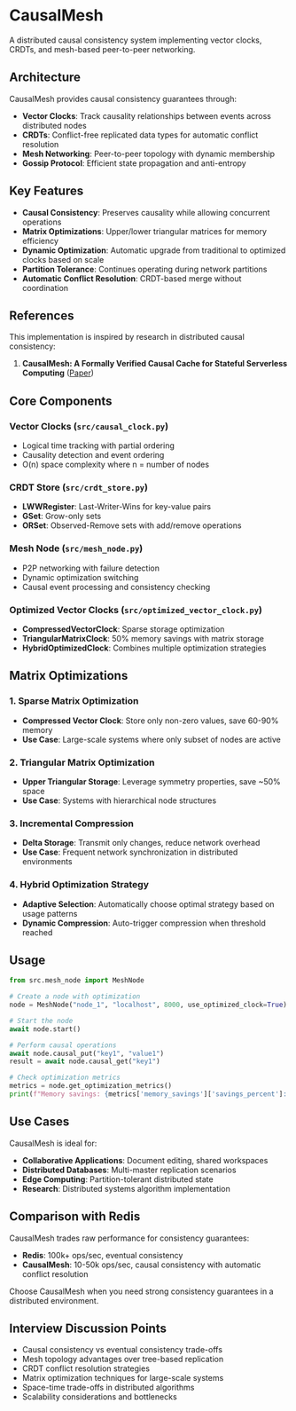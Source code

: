 # CausalMesh

A distributed causal consistency system implementing vector clocks, CRDTs, and mesh-based peer-to-peer networking.

## Architecture

CausalMesh provides causal consistency guarantees through:

- **Vector Clocks**: Track causality relationships between events across distributed nodes
- **CRDTs**: Conflict-free replicated data types for automatic conflict resolution
- **Mesh Networking**: Peer-to-peer topology with dynamic membership
- **Gossip Protocol**: Efficient state propagation and anti-entropy

## Key Features

- **Causal Consistency**: Preserves causality while allowing concurrent operations
- **Matrix Optimizations**: Upper/lower triangular matrices for memory efficiency
- **Dynamic Optimization**: Automatic upgrade from traditional to optimized clocks based on scale
- **Partition Tolerance**: Continues operating during network partitions
- **Automatic Conflict Resolution**: CRDT-based merge without coordination

## References

This implementation is inspired by research in distributed causal consistency:

1. **CausalMesh: A Formally Verified Causal Cache for Stateful Serverless Computing** ([Paper](https://arxiv.org/abs/2508.15647))

## Core Components

### Vector Clocks (`src/causal_clock.py`)

- Logical time tracking with partial ordering
- Causality detection and event ordering
- O(n) space complexity where n = number of nodes

### CRDT Store (`src/crdt_store.py`)

- **LWWRegister**: Last-Writer-Wins for key-value pairs
- **GSet**: Grow-only sets
- **ORSet**: Observed-Remove sets with add/remove operations

### Mesh Node (`src/mesh_node.py`)

- P2P networking with failure detection
- Dynamic optimization switching
- Causal event processing and consistency checking

### Optimized Vector Clocks (`src/optimized_vector_clock.py`)

- **CompressedVectorClock**: Sparse storage optimization
- **TriangularMatrixClock**: 50% memory savings with matrix storage
- **HybridOptimizedClock**: Combines multiple optimization strategies

## Matrix Optimizations

### 1. Sparse Matrix Optimization

- **Compressed Vector Clock**: Store only non-zero values, save 60-90% memory
- **Use Case**: Large-scale systems where only subset of nodes are active

### 2. Triangular Matrix Optimization

- **Upper Triangular Storage**: Leverage symmetry properties, save ~50% space
- **Use Case**: Systems with hierarchical node structures

### 3. Incremental Compression

- **Delta Storage**: Transmit only changes, reduce network overhead
- **Use Case**: Frequent network synchronization in distributed environments

### 4. Hybrid Optimization Strategy

- **Adaptive Selection**: Automatically choose optimal strategy based on usage patterns
- **Dynamic Compression**: Auto-trigger compression when threshold reached

## Usage

```python
from src.mesh_node import MeshNode

# Create a node with optimization
node = MeshNode("node_1", "localhost", 8000, use_optimized_clock=True)

# Start the node
await node.start()

# Perform causal operations
await node.causal_put("key1", "value1")
result = await node.causal_get("key1")

# Check optimization metrics
metrics = node.get_optimization_metrics()
print(f"Memory savings: {metrics['memory_savings']['savings_percent']:.1f}%")
```

## Use Cases

CausalMesh is ideal for:

- **Collaborative Applications**: Document editing, shared workspaces
- **Distributed Databases**: Multi-master replication scenarios
- **Edge Computing**: Partition-tolerant distributed state
- **Research**: Distributed systems algorithm implementation

## Comparison with Redis

CausalMesh trades raw performance for consistency guarantees:

- **Redis**: 100k+ ops/sec, eventual consistency
- **CausalMesh**: 10-50k ops/sec, causal consistency with automatic conflict resolution

Choose CausalMesh when you need strong consistency guarantees in a distributed environment.

## Interview Discussion Points

- Causal consistency vs eventual consistency trade-offs
- Mesh topology advantages over tree-based replication
- CRDT conflict resolution strategies
- Matrix optimization techniques for large-scale systems
- Space-time trade-offs in distributed algorithms
- Scalability considerations and bottlenecks
